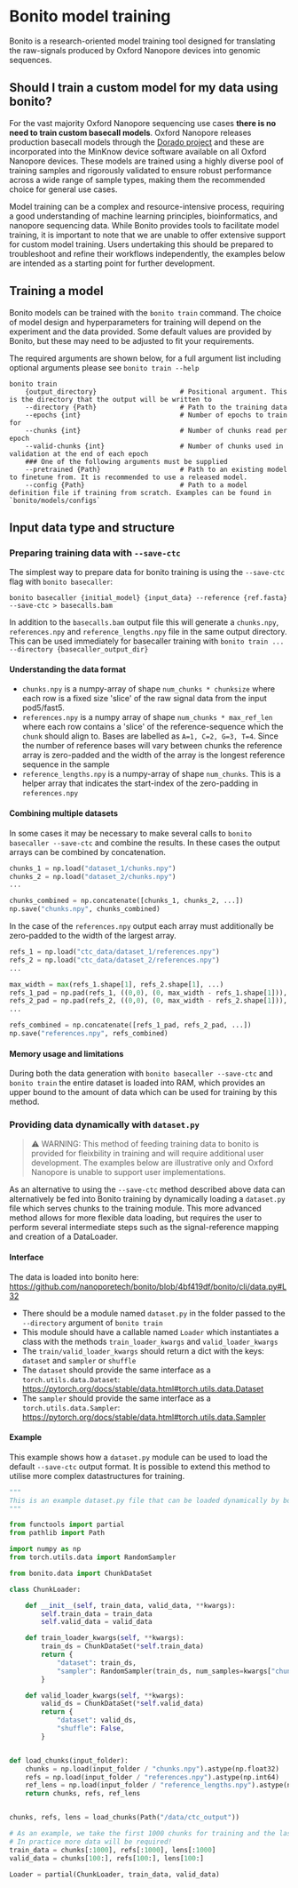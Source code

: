 # Bonito model training

Bonito is a research-oriented model training tool designed for translating the raw-signals produced 
by Oxford Nanopore devices into genomic sequences.

## Should I train a custom model for my data using bonito?

For the vast majority Oxford Nanopore sequencing use cases **there is no need to train custom 
basecall models**. Oxford Nanopore releases production basecall models through the 
[Dorado project](https://github.com/nanoporetech/dorado) and these are incorporated into the MinKnow
device software available on all Oxford Nanopore devices. These models are trained using a 
highly diverse pool of training samples and rigorously validated to ensure robust performance across 
a wide range of sample types, making them the recommended choice for general use cases.

Model training can be a complex and resource-intensive process, requiring a good understanding of 
machine learning principles, bioinformatics, and nanopore sequencing data. While Bonito provides 
tools to facilitate model training, it is important to note that we are unable to offer extensive 
support for custom model training. Users undertaking this should be prepared to troubleshoot and 
refine their workflows independently, the examples below are intended as a starting point for 
further development.


## Training a model

Bonito models can be trained with the `bonito train` command. 
The choice of model design and hyperparameters for training will depend on the experiment and 
the data provided. Some default values are provided by Bonito, but these may need to be adjusted 
to fit your requirements. 

The required arguments are shown below, for a full argument  list including optional arguments
please see `bonito train --help` 

```
bonito train 
    {output_directory}                     # Positional argument. This is the directory that the output will be written to
    --directory {Path}                     # Path to the training data
    --epochs {int}                         # Number of epochs to train for
    --chunks {int}                         # Number of chunks read per epoch
    --valid-chunks {int}                   # Number of chunks used in validation at the end of each epoch
    ### One of the following arguments must be supplied
    --pretrained {Path}                    # Path to an existing model to finetune from. It is recommended to use a released model.
    --config {Path}                        # Path to a model definition file if training from scratch. Examples can be found in `bonito/models/configs`
```

## Input data type and structure

### Preparing training data with `--save-ctc`

The simplest way to prepare data for bonito training is using the `--save-ctc` flag with 
`bonito basecaller`:
```
bonito basecaller {initial_model} {input_data} --reference {ref.fasta} --save-ctc > basecalls.bam
```
In addition to the `basecalls.bam` output file this will generate a `chunks.npy`, `references.npy` 
and `reference_lengths.npy` file in the same output directory. This can be used immediately for 
basecaller training with `bonito train ... --directory {basecaller_output_dir}`

#### Understanding the data format

- `chunks.npy` is a numpy-array of shape `num_chunks * chunksize` where each row is a fixed size 'slice' of the raw signal data from the input pod5/fast5. 
- `references.npy` is a numpy array of shape `num_chunks * max_ref_len` where each row contains a 'slice' of the reference-sequence which the `chunk` should align to. Bases are labelled as `A=1, C=2, G=3, T=4`. Since the number of reference bases will vary between chunks the reference array is zero-padded and the width of the array is the longest reference sequence in the sample
- `reference_lengths.npy` is a numpy-array of shape `num_chunks`. This is a helper array that indicates the start-index of the zero-padding in `references.npy`

#### Combining multiple datasets
In some cases it may be necessary to make several calls to `bonito basecaller --save-ctc` and 
combine the results. In these cases the output arrays can be combined by concatenation. 

```python
chunks_1 = np.load("dataset_1/chunks.npy")
chunks_2 = np.load("dataset_2/chunks.npy")
...

chunks_combined = np.concatenate([chunks_1, chunks_2, ...])
np.save("chunks.npy", chunks_combined)
```
In the case of the `references.npy` output each array must additionally be zero-padded to the 
width of the largest array. 
```python
refs_1 = np.load("ctc_data/dataset_1/references.npy")
refs_2 = np.load("ctc_data/dataset_2/references.npy")
...

max_width = max(refs_1.shape[1], refs_2.shape[1], ...)
refs_1_pad = np.pad(refs_1, ((0,0), (0, max_width - refs_1.shape[1])), mode='constant', constant_values=0)
refs_2_pad = np.pad(refs_2, ((0,0), (0, max_width - refs_2.shape[1])), mode='constant', constant_values=0)
... 

refs_combined = np.concatenate([refs_1_pad, refs_2_pad, ...])
np.save("references.npy", refs_combined)
```

#### Memory usage and limitations
During both the data generation with `bonito basecaller --save-ctc` and `bonito train` the entire 
dataset is loaded into RAM, which provides an upper bound to the amount of data which can be used 
for training by this method. 


### Providing data dynamically with `dataset.py` 
> :warning: WARNING: This method of feeding training data to bonito is provided for fleixbility in 
> training and will require additional user development. The examples below are illustrative only 
> and Oxford Nanopore is unable to support user implementations.

As an alternative to using the `--save-ctc` method described above data can alternatively be fed 
into Bonito training by dynamically loading a `dataset.py` file which serves chunks to the training
module. This more advanced method allows for more flexible data loading, but requires the user to 
perform several intermediate steps such as the signal-reference mapping and creation of a DataLoader. 

#### Interface
The data is loaded into bonito here: https://github.com/nanoporetech/bonito/blob/4bf419df/bonito/cli/data.py#L32

- There should be a module named `dataset.py` in the folder passed to the `--directory` argument of `bonito train`
- This module should have a callable named `Loader` which instantiates a class with the methods `train_loader_kwargs` and `valid_loader_kwargs`
- The `train/valid_loader_kwargs` should return a dict with the keys: `dataset` and `sampler` or `shuffle`
- The `dataset` should provide the same interface as a `torch.utils.data.Dataset`: https://pytorch.org/docs/stable/data.html#torch.utils.data.Dataset
- The `sampler` should provide the same interface as a `torch.utils.data.Sampler`: https://pytorch.org/docs/stable/data.html#torch.utils.data.Sampler


#### Example
This example shows how a `dataset.py` module can be used to load the default `--save-ctc` output format. It is possible to extend this method to utilise more complex datastructures for training.

```python
"""
This is an example dataset.py file that can be loaded dynamically by bonito
"""

from functools import partial
from pathlib import Path

import numpy as np
from torch.utils.data import RandomSampler

from bonito.data import ChunkDataSet

class ChunkLoader:

    def __init__(self, train_data, valid_data, **kwargs):
        self.train_data = train_data
        self.valid_data = valid_data

    def train_loader_kwargs(self, **kwargs):
        train_ds = ChunkDataSet(*self.train_data)
        return {
            "dataset": train_ds,
            "sampler": RandomSampler(train_ds, num_samples=kwargs["chunks"]),
        }

    def valid_loader_kwargs(self, **kwargs):
        valid_ds = ChunkDataSet(*self.valid_data)
        return {
            "dataset": valid_ds,
            "shuffle": False,
        }


def load_chunks(input_folder):
    chunks = np.load(input_folder / "chunks.npy").astype(np.float32)
    refs = np.load(input_folder / "references.npy").astype(np.int64)
    ref_lens = np.load(input_folder / "reference_lengths.npy").astype(np.int64)
    return chunks, refs, ref_lens


chunks, refs, lens = load_chunks(Path("/data/ctc_output"))

# As an example, we take the first 1000 chunks for training and the last 100 for validation
# In practice more data will be required! 
train_data = chunks[:1000], refs[:1000], lens[:1000]
valid_data = chunks[100:], refs[100:], lens[100:]

Loader = partial(ChunkLoader, train_data, valid_data)

```
